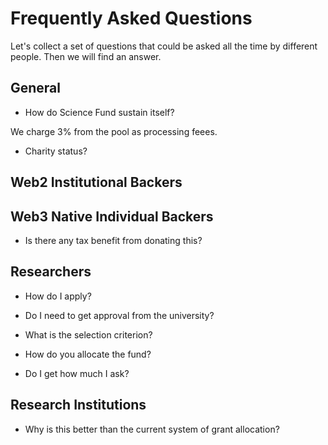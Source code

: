 # Frequently Asked Questions

Let's collect a set of questions that could be asked all the time by different people. Then we will find an answer.

## **General**

+ How do Science Fund sustain itself?

We charge 3% from the pool as processing feees.

+ Charity status?

## **Web2 Institutional Backers**

## **Web3 Native Individual Backers**

+ Is there any tax benefit from donating this?

## **Researchers**

+ How do I apply?

+ Do I need to get approval from the university?

+ What is the selection criterion?

+ How do you allocate the fund?

+ Do I get how much I ask?


## **Research Institutions**

+ Why is this better than the current system of grant allocation?

